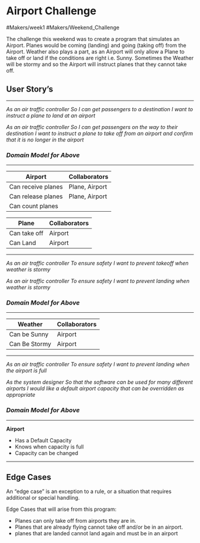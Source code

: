 # Airport Challenge
#Makers/week1 #Makers/Weekend_Challenge


The challenge this weekend was to create a program that simulates an Airport. Planes would be coming (landing) and going (taking off) from the Airport. Weather also plays a part, as an Airport will only allow a Plane to take off or land if the conditions are right i.e. Sunny. Sometimes the Weather will be stormy and so the Airport will instruct planes that they cannot take off.

## User Story’s
- - - -
_As an air traffic controller_
_So I can get passengers to a destination_
_I want to instruct a plane to land at an airport_

_As an air traffic controller_
_So I can get passengers on the way to their destination_
_I want to instruct a plane to take off from an airport and confirm that it is no longer in the airport_

### *Domain Model for Above*
- - - -

| Airport            | Collaborators  |
|--------------------|----------------|
| Can receive planes | Plane, Airport |
| Can release planes | Plane, Airport |
| Can count planes   |                |

| Plane        | Collaborators |
|--------------|---------------|
| Can take off | Airport       |
| Can Land     | Airport       |

- - - -
_As an air traffic controller_
_To ensure safety_
_I want to prevent takeoff when weather is stormy_

_As an air traffic controller_
_To ensure safety_
_I want to prevent landing when weather is stormy_

### *Domain Model for Above*
- - - -
| Weather       | Collaborators |
|---------------|---------------|
| Can be Sunny  | Airport       |
| Can Be Stormy | Airport       |

- - - -

_As an air traffic controller_
_To ensure safety_
_I want to prevent landing when the airport is full_

_As the system designer_
_So that the software can be used for many different airports_
_I would like a default airport capacity that can be overridden as appropriate_

### *Domain Model for Above*
- - - -

**Airport**               		
* Has a Default Capacity     
* Knows when capacity is full
* Capacity can be changed

---

## Edge Cases
An “edge case” is an exception to a rule, or a situation that requires additional or special handling.

Edge Cases that will arise from this program:

* Planes can only take off from airports they are in.
* Planes that are already flying cannot take off and/or be in an airport.
* planes that are landed cannot land again and must be in an airport

